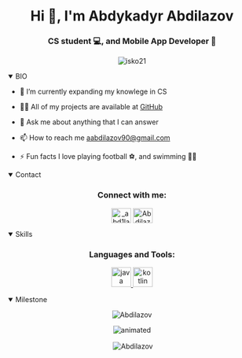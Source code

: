 <h1 align="center">Hi 👋, I'm Abdykadyr Abdilazov</h1>
<h3 align="center">CS student 💻, and Mobile App Developer 📱</h3>
<p align="center"> <img src="https://komarev.com/ghpvc/?username=abd1lazov&label=Profile%20views&color=0e75b6&style=flat" alt="isko21" /> </p>

<details open>
<summary>BIO</summary>

- 🔭 I’m currently expanding my knowlege in CS 

- 👨‍💻 All of my projects are available at [GitHub](https://github.com/Isko21)

- 💬 Ask me about anything that I can answer

- 📫 How to reach me aabdilazov90@gmail.com

- ⚡️ Fun facts I love playing football ⚽️, and swimming 🏊‍♂️


</details>
 
<details open>
<summary>Contact</summary>
<h3 align="center">Connect with me:</h3>
<p align="center">
<a href="https://instagram.com/_abd1lazov" target="blank"><img align="center" src="https://raw.githubusercontent.com/rahuldkjain/github-profile-readme-generator/master/src/images/icons/Social/instagram.svg" alt="_abd1lazov" height="30" width="40" /></a>
<a href="https://t.me/MRX_111" target="blank"><img align="center" src="https://cdn-icons-png.flaticon.com/512/5968/5968804.png" alt="Abdilazov" height="30" width="40" /></a>

</details>

<details open>
<summary>Skills</summary>
<h3 align="center">Languages and Tools:</h3>
<p align="center"> 
<a href="https://www.java.com/en/" target="_blank"> <img src="https://cdn-icons-png.flaticon.com/512/226/226777.png" alt="java" width="40" height="40"/> </a>
<a href="https://kotlinlang.org/" target="_blank"> <img src="https://upload.wikimedia.org/wikipedia/commons/0/06/Kotlin_Icon.svg" alt="kotlin" width="40" height="40"/> </a>
</p>
</details>
  
<details open>
<summary>Milestone</summary>
<p align="center"><img align="center" src="https://github-readme-stats.vercel.app/api/top-langs?username=abd1lazov&show_icons=true&locale=en&layout=compact" alt="Abdilazov" /></p>

<p align="center">
  <img src="https://github-readme-stats.vercel.app/api?username=abd1lazov&show_icons=true&hide_border=true" alt="animated" />
</p>

<p align="center">&nbsp;<img align="center" src="https://github-readme-streak-stats.herokuapp.com/?user=abd1lazov&" alt="Abdilazov" /></p>

</details>
